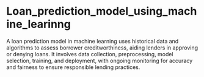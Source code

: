 # Loan_prediction_model_using_machine_learinng
A loan prediction model in machine learning uses historical data and algorithms to assess borrower creditworthiness, aiding lenders in approving or denying loans. It involves data collection, preprocessing, model selection, training, and deployment, with ongoing monitoring for accuracy and fairness to ensure responsible lending practices.
